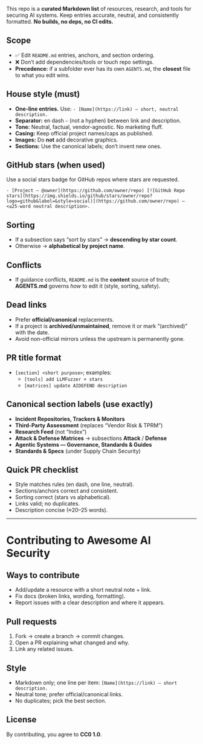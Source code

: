 This repo is a **curated Markdown list** of resources, research, and tools for securing AI systems. Keep entries accurate, neutral, and consistently formatted. **No builds, no deps, no CI edits.**

## Scope
- ✅ Edit `README.md` entries, anchors, and section ordering.
- ❌ Don’t add dependencies/tools or touch repo settings.
- **Precedence:** if a subfolder ever has its own `AGENTS.md`, the **closest** file to what you edit wins.

## House style (must)
- **One-line entries.** Use: `- [Name](https://link) — short, neutral description.`
- **Separator:** en dash `—` (not a hyphen) between link and description.
- **Tone:** Neutral, factual, vendor-agnostic. No marketing fluff.
- **Casing:** Keep official project names/caps as published.
- **Images:** Do **not** add decorative graphics.
- **Sections:** Use the canonical labels; don’t invent new ones.

## GitHub stars (when used)
Use a social stars badge for GitHub repos where stars are requested.
```
- [Project — @owner](https://github.com/owner/repo) [![GitHub Repo stars](https://img.shields.io/github/stars/owner/repo?logo=github&label=&style=social)](https://github.com/owner/repo) — <≤25-word neutral description>.
```

## Sorting
- If a subsection says “sort by stars” → **descending by star count**.
- Otherwise → **alphabetical by project name**.

## Conflicts
- If guidance conflicts, `README.md` is the **content** source of truth; **AGENTS.md** governs *how* to edit it (style, sorting, safety).

## Dead links
- Prefer **official/canonical** replacements.
- If a project is **archived/unmaintained**, remove it or mark “(archived)” with the date.
- Avoid non-official mirrors unless the upstream is permanently gone.

## PR title format
- `[section] <short purpose>`; examples:
  - `[tools] add LLMFuzzer + stars`
  - `[matrices] update AIDEFEND description`

## Canonical section labels (use exactly)
- **Incident Repositories, Trackers & Monitors**
- **Third-Party Assessment** (replaces “Vendor Risk & TPRM”)
- **Research Feed** (not “Index”)
- **Attack & Defense Matrices** → subsections **Attack** / **Defense**
- **Agentic Systems — Governance, Standards & Guides**
- **Standards & Specs** (under Supply Chain Security)

## Quick PR checklist
- Style matches rules (en dash, one line, neutral).
- Sections/anchors correct and consistent.
- Sorting correct (stars vs alphabetical).
- Links valid; no duplicates.
- Description concise (≈20–25 words).

---

# Contributing to Awesome AI Security

## Ways to contribute
- Add/update a resource with a short neutral note + link.
- Fix docs (broken links, wording, formatting).
- Report issues with a clear description and where it appears.

## Pull requests
1. Fork → create a branch → commit changes.
2. Open a PR explaining what changed and why.
3. Link any related issues.

## Style
- Markdown only; one line per item: `[Name](https://link) — short description.`
- Neutral tone; prefer official/canonical links.
- No duplicates; pick the best section.

## License
By contributing, you agree to **CC0 1.0**.
